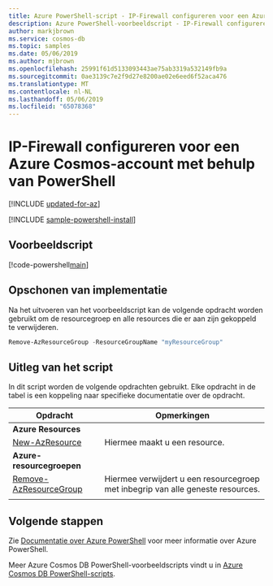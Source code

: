 ```yaml
---
title: Azure PowerShell-script - IP-Firewall configureren voor een Azure Cosmos-account
description: Azure PowerShell-voorbeeldscript - IP-Firewall configureren voor een Azure Cosmos-account
author: markjbrown
ms.service: cosmos-db
ms.topic: samples
ms.date: 05/06/2019
ms.author: mjbrown
ms.openlocfilehash: 25991f61d5133093443ae75ab3319a532149fb9a
ms.sourcegitcommit: 0ae3139c7e2f9d27e8200ae02e6eed6f52aca476
ms.translationtype: MT
ms.contentlocale: nl-NL
ms.lasthandoff: 05/06/2019
ms.locfileid: "65078368"
---
```

# <a name="configure-ip-firewall-for-an-azure-cosmos-account-using-powershell"></a>IP-Firewall configureren voor een Azure Cosmos-account met behulp van PowerShell

[!INCLUDE [updated-for-az](../../../../../includes/updated-for-az.md)]

[!INCLUDE [sample-powershell-install](../../../../../includes/sample-powershell-install-no-ssh.md)]

## <a name="sample-script"></a>Voorbeeldscript

[!code-powershell[main](../../../../../powershell_scripts/cosmosdb/sql/ps-account-firewall-create.ps1 "Configure IP Firewall for an Azure Cosmos account")]

## <a name="clean-up-deployment"></a>Opschonen van implementatie

Na het uitvoeren van het voorbeeldscript kan de volgende opdracht worden gebruikt om de resourcegroep en alle resources die er aan zijn gekoppeld te verwijderen.

```powershell
Remove-AzResourceGroup -ResourceGroupName "myResourceGroup"
```

## <a name="script-explanation"></a>Uitleg van het script

In dit script worden de volgende opdrachten gebruikt. Elke opdracht in de tabel is een koppeling naar specifieke documentatie over de opdracht.

| Opdracht | Opmerkingen |
|---|---|
|**Azure Resources**| |
| [New-AzResource](https://docs.microsoft.com/powershell/module/az.resources/new-azresource) | Hiermee maakt u een resource. |
|**Azure-resourcegroepen**| |
| [Remove-AzResourceGroup](https://docs.microsoft.com/powershell/module/az.resources/remove-azresourcegroup) | Hiermee verwijdert u een resourcegroep met inbegrip van alle geneste resources. |
|||

## <a name="next-steps"></a>Volgende stappen

Zie [Documentatie over Azure PowerShell](https://docs.microsoft.com/powershell/) voor meer informatie over Azure PowerShell.

Meer Azure Cosmos DB PowerShell-voorbeeldscripts vindt u in [Azure Cosmos DB PowerShell-scripts](../../../powershell-samples.md).